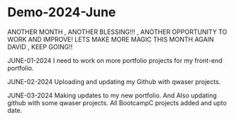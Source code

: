 # Demo-2024-June
ANOTHER MONTH , ANOTHER BLESSING!!! , ANOTHER OPPORTUNITY TO WORK AND IMPROVE!
LETS MAKE MORE MAGIC THIS MONTH AGAIN DAVID , KEEP GOING!!

JUNE-01-2024
I need to work on more portfolio projects for my front-end portfolio.

JUNE-02-2024
Uploading and updating my Github with qwaser projects.

JUNE-03-2024
Making updates to my new portfolio.
And Also updating github with some qwaser projects.
All BootcampC projects added and upto date.
